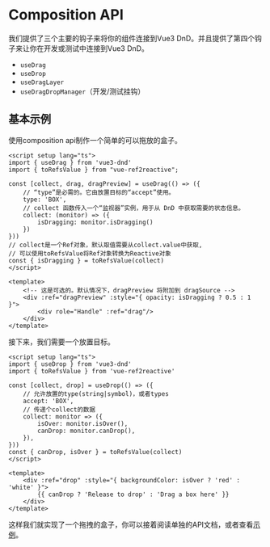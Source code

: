 # Composition API

我们提供了三个主要的钩子来将你的组件连接到Vue3 DnD。并且提供了第四个钩子来让你在开发或测试中连接到Vue3 DnD。

- `useDrag`
- `useDrop`
- `useDragLayer`
- `useDragDropManager`（开发/测试挂钩）


## 基本示例
使用composition api制作一个简单的可以拖放的盒子。

```vue
<script setup lang="ts">
import { useDrag } from 'vue3-dnd'
import { toRefsValue } from "vue-ref2reactive";

const [collect, drag, dragPreview] = useDrag(() => ({
	// “type”是必需的。它由放置目标的“accept”使用。
	type: 'BOX',
	// collect 函数传入一个“监视器”实例，用于从 DnD 中获取需要的状态信息。
	collect: (monitor) => ({
		isDragging: monitor.isDragging()
	})
}))
// collect是一个Ref对象，默认取值需要从collect.value中获取,
// 可以使用toRefsValue将Ref对象转换为Reactive对象
const { isDragging } = toRefsValue(collect)
</script>

<template>
	<!-- 这是可选的。默认情况下，dragPreview 将附加到 dragSource -->
	<div :ref="dragPreview" :style="{ opacity: isDragging ? 0.5 : 1 }">
		<div role="Handle" :ref="drag"/>
	</div>
</template>
```

接下来，我们需要一个放置目标。
```vue
<script setup lang="ts">
import { useDrop } from 'vue3-dnd'
import { toRefsValue } from 'vue-ref2reactive'

const [collect, drop] = useDrop(() => ({
    // 允许放置的type(string|symbol)，或者types
	accept: 'BOX',
    // 传递个collect的数据
	collect: monitor => ({
		isOver: monitor.isOver(),
		canDrop: monitor.canDrop(),
	}),
}))
const { canDrop, isOver } = toRefsValue(collect)
</script>

<template>
	<div :ref="drop" :style="{ backgroundColor: isOver ? 'red' : 'white' }">
		{{ canDrop ? 'Release to drop' : 'Drag a box here' }}
	</div>
</template>
```

这样我们就实现了一个拖拽的盒子，你可以接着阅读单独的API文档，或者查看[示例](/example/)。
